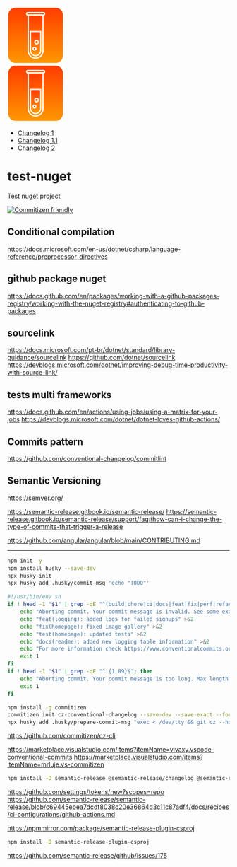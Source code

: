 <img src="assets/logo/logo_128x128.png" alt="PowerUtils.Globalization" /></br>
![Logo](assets/logo/logo_128x128.png)

- [Changelog 1](./CHANGELOG.md)
- [Changelog 1.1](CHANGELOG.md)
- [Changelog 2](https://github.com/NelsonBN/test-nuget/blob/main/CHANGELOG.md)

# test-nuget
Test nuget project

[![Commitizen friendly](https://img.shields.io/badge/commitizen-friendly-brightgreen.svg)](http://commitizen.github.io/cz-cli/)

## Conditional compilation
https://docs.microsoft.com/en-us/dotnet/csharp/language-reference/preprocessor-directives

## github package nuget
https://docs.github.com/en/packages/working-with-a-github-packages-registry/working-with-the-nuget-registry#authenticating-to-github-packages



## sourcelink
https://docs.microsoft.com/pt-br/dotnet/standard/library-guidance/sourcelink
https://github.com/dotnet/sourcelink
https://devblogs.microsoft.com/dotnet/improving-debug-time-productivity-with-source-link/


## tests multi frameworks
https://docs.github.com/en/actions/using-jobs/using-a-matrix-for-your-jobs
https://devblogs.microsoft.com/dotnet/dotnet-loves-github-actions/


## Commits pattern
https://github.com/conventional-changelog/commitlint


## Semantic Versioning
https://semver.org/

https://semantic-release.gitbook.io/semantic-release/
https://semantic-release.gitbook.io/semantic-release/support/faq#how-can-i-change-the-type-of-commits-that-trigger-a-release

https://github.com/angular/angular/blob/main/CONTRIBUTING.md




--------
```bash
npm init -y
npm install husky --save-dev
npx husky-init
npx husky add .husky/commit-msg 'echo "TODO"'
```

```bash
#!/usr/bin/env sh
if ! head -1 "$1" | grep -qE "^(build|chore|ci|docs|feat|fix|perf|refactor|revert|style|test|merge)(\(.+?\))?: .{1,}$"; then
    echo "Aborting commit. Your commit message is invalid. See some examples below:" >&2
    echo "feat(logging): added logs for failed signups" >&2
    echo "fix(homepage): fixed image gallery" >&2
    echo "test(homepage): updated tests" >&2
    echo "docs(readme): added new logging table information" >&2
    echo "For more information check https://www.conventionalcommits.org/en/v1.0.0/ for more details" >&2
    exit 1
fi
if ! head -1 "$1" | grep -qE "^.{1,89}$"; then
    echo "Aborting commit. Your commit message is too long. Max length is 89 characters" >&2
    exit 1
fi
```

```bash
npm install -g commitizen
commitizen init cz-conventional-changelog --save-dev --save-exact --force
npx husky add .husky/prepare-commit-msg "exec < /dev/tty && git cz --hook || true”
```

https://github.com/commitizen/cz-cli

https://marketplace.visualstudio.com/items?itemName=vivaxy.vscode-conventional-commits
https://marketplace.visualstudio.com/items?itemName=mrluje.vs-commitizen



```bash
npm install -D semantic-release @semantic-release/changelog @semantic-release/git
```

https://github.com/settings/tokens/new?scopes=repo
https://github.com/semantic-release/semantic-release/blob/c69445ebea7dcdf8038c20e36864d3c11c87adf4/docs/recipes/ci-configurations/github-actions.md


https://npmmirror.com/package/semantic-release-plugin-csproj
```bash
npm install -D semantic-release-plugin-csproj
```

https://github.com/semantic-release/github/issues/175
